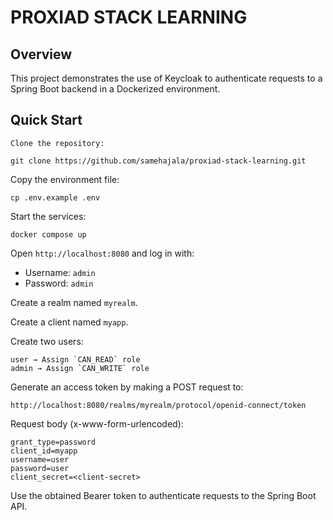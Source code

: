 # PROXIAD STACK LEARNING
## Overview

This project demonstrates the use of Keycloak to authenticate requests to a Spring Boot backend in a Dockerized environment.
## Quick Start

    Clone the repository:
```
git clone https://github.com/samehajala/proxiad-stack-learning.git
```
Copy the environment file:
```
cp .env.example .env
```
Start the services:
```
docker compose up
```
Open `http://localhost:8080` and log in with:

- Username: `admin`
- Password: `admin`

Create a realm named `myrealm`.

Create a client named `myapp`.

Create two users:

    user → Assign `CAN_READ` role
    admin → Assign `CAN_WRITE` role

Generate an access token by making a POST request to:

`http://localhost:8080/realms/myrealm/protocol/openid-connect/token`

Request body (x-www-form-urlencoded):

```
grant_type=password
client_id=myapp
username=user
password=user
client_secret=<client-secret>
```
Use the obtained Bearer token to authenticate requests to the Spring Boot API.
